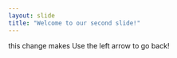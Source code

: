```yaml
---
layout: slide
title: "Welcome to our second slide!"
---
```

this change makes 
Use the left arrow to go back!
